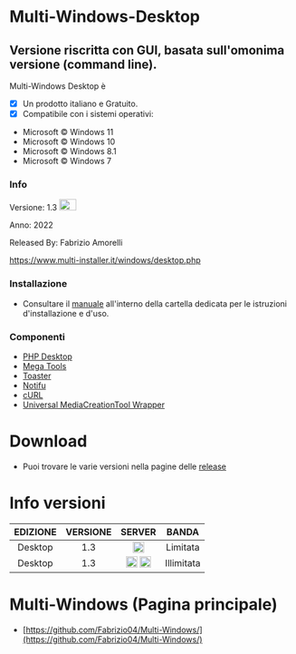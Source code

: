 # Multi-Windows-Desktop
## Versione riscritta con GUI,  basata sull'omonima versione (command line).

Multi-Windows Desktop è 

- [x] Un prodotto italiano e Gratuito.
- [x] Compatibile con i sistemi operativi:
- Microsoft © Windows 11
- Microsoft © Windows 10
- Microsoft © Windows 8.1
- Microsoft © Windows 7

### Info

Versione: 1.3 <img src="https://multi-installer.it/img/new.gif" width="30" height="20">

Anno: 2022

Released By: Fabrizio Amorelli

https://www.multi-installer.it/windows/desktop.php

### Installazione
- Consultare il [manuale](manuali/Multi-Windows-Desktop.pdf) all'interno della cartella dedicata per le istruzioni d'installazione e d'uso.

### Componenti
- [PHP Desktop](https://github.com/cztomczak/phpdesktop/)
- [Mega Tools](https://megous.com/git/megatools/)
- [Toaster](https://github.com/nels-o/toaster)
- [Notifu](https://www.paralint.com/projects/notifu/)
- [cURL](https://curl.haxx.se)
- [Universal MediaCreationTool Wrapper](https://github.com/AveYo/MediaCreationTool.bat)

# Download
- Puoi trovare le varie versioni nella pagine delle <a href="https://github.com/Fabrizio04/Multi-Windows-Desktop/releases">release</a>

# Info versioni

| EDIZIONE | VERSIONE | SERVER | BANDA |
|:-------:|:-------:|:-------:|:-------:|
| Desktop | 1.3 | <img src="https://www.multi-installer.it/windows/ico/Mega.png" title="Mega Cloud" width="20" height="20" > | Limitata |
| Desktop | 1.3 | <img src="https://www.multi-installer.it/windows/ico/Windows.png" title="Official Microsoft" width="20" height="20" > <img src="https://www.multi-installer.it/windows/ico/Multi.png" title="Multi Server" width="20" height="20" > | Illimitata |

# Multi-Windows (Pagina principale)
- [https://github.com/Fabrizio04/Multi-Windows/](https://github.com/Fabrizio04/Multi-Windows/)
